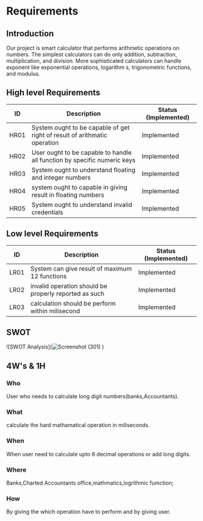 # Requirements

## Introduction
Our project is smart calculator that performs arithmetic operations on numbers. The simplest calculators can do only addition, subtraction, multiplication, and division. More sophisticated calculators can handle exponent like exponential operations,  logarithm s, trigonometric functions, and modulus.

## High level Requirements

| ID | Description | Status (Implemented) |
| --- | --- | --- |
| HR01 |System ought to be capable of get right of result of arithmatic operation | Implemented |
| HR02 | User ought to be capable to handle all function by specific numeric keys | Implemented |
| HR03 |System ought to understand floating and integer numbers  | Implemented |
| HR04 |system ought to capable in giving result in floating numbers | Implemented |
| HR05 |System ought to understand invalid credentials | Implemented |



## Low level Requirements

| ID | Description | Status (Implemented) |
| --- | --- | --- |
| LR01 |System can give result of maximum 12 functions | Implemented |
| LR02 |invalid operation should be properly reported as such  | Implemented |
| LR03 |calculation should be perform within milisecond | Implemented |


## SWOT
![SWOT Analysis](![Screenshot (301)](https://user-images.githubusercontent.com/86889916/153701157-3a51fcc3-ca67-4a4f-b150-686bad45e0c6.png)
)


## 4W's & 1H

 ### Who
   User who needs to calculate long digit numbers(banks,Accountants).
 
 ### What 
   calculate the hard mathamatical operation in miliseconds.
  
 ### When
   When user need to calculate upto 6 decimal operations or add long digits. 
   
 ### Where
   Banks,Charted Accountants office,mathmatics,logrithmic fumction;
    
 ### How
   By giving the which operation have to perform and by giving user.
   
   

